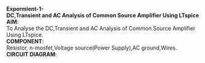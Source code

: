 **Expermient-1-**  
**DC,Transient and AC Analysis of Common Source Amplifier Using LTspice**  
**AIM**:  
To Analyse the DC,Transient and AC Analysis of Common Source Amplifier Using LTspice.  
**COMPONENT**:  
Resistor, n-mosfet,Voltage source(Power Supply),AC ground,Wires.  
**CIRCUIT DIAGRAM**:  
